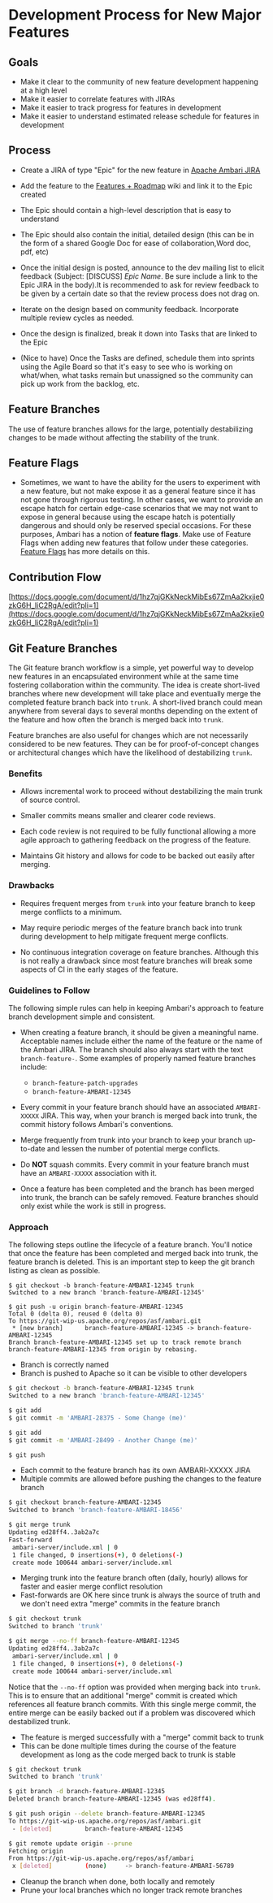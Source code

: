 # Development Process for New Major Features


## Goals

* Make it clear to the community of new feature development happening at a high level
* Make it easier to correlate features with JIRAs
* Make it easier to track progress for features in development
* Make it easier to understand estimated release schedule for features in development

## Process

* Create a JIRA of type "Epic" for the new feature in [Apache Ambari JIRA](https://issues.apache.org/jira/browse/AMBARI)
* Add the feature to the [Features + Roadmap](https://cwiki.apache.org/confluence/pages/viewpage.action?pageId=30755705) wiki and link it to the Epic created
* The Epic should contain a high-level description that is easy to understand
* The Epic should also contain the initial, detailed design (this can be in the form of a shared Google Doc for ease of collaboration,Word doc, pdf, etc)
* Once the initial design is posted, announce to the dev mailing list to elicit feedback (Subject: [DISCUSS] _Epic Name_. Be sure include a link to the Epic JIRA in the body).It is recommended to ask for review feedback to be given by a certain date so that the review process does not drag on.

* Iterate on the design based on community feedback. Incorporate multiple review cycles as needed.

* Once the design is finalized, break it down into Tasks that are linked to the Epic
* (Nice to have) Once the Tasks are defined, schedule them into sprints using the Agile Board so that it's easy to see who is working on what/when, what tasks remain but unassigned so the community can pick up work from the backlog, etc.

## Feature Branches

The use of feature branches allows for the large, potentially destabilizing changes to be made without affecting the stability of the trunk. 

## Feature Flags

* Sometimes, we want to have the ability for the users to experiment with a new feature, but not make expose it as a general feature since it has not gone through rigorous testing. In other cases, we want to provide an escape hatch for certain edge-case scenarios that we may not want to expose in general because using the escape hatch is potentially dangerous and should only be reserved special occasions. For these purposes, Ambari has a notion of **feature flags**. Make use of Feature Flags when adding new features that follow under these categories. [Feature Flags](./feature-flags.md) has more details on this.

## Contribution Flow

[https://docs.google.com/document/d/1hz7qjGKkNeckMibEs67ZmAa2kxjie0zkG6H_IiC2RgA/edit?pli=1](https://docs.google.com/document/d/1hz7qjGKkNeckMibEs67ZmAa2kxjie0zkG6H_IiC2RgA/edit?pli=1)

## Git Feature Branches


The Git feature branch workflow is a simple, yet powerful way to develop new features in an encapsulated environment while at the same time fostering collaboration within the community. The idea is create short-lived branches where new development will take place and eventually merge the completed feature branch back into `trunk`. A short-lived branch could mean anywhere from several days to several months depending on the extent of the feature and how often the branch is merged back into `trunk`.

Feature branches are also useful for changes which are not necessarily considered to be new features. They can be for proof-of-concept changes or architectural changes which have the likelihood of destabilizing `trunk`.

### Benefits

* Allows incremental work to proceed without destabilizing the main trunk of source control.

* Smaller commits means smaller and clearer code reviews.

* Each code review is not required to be fully functional allowing a more agile approach to gathering feedback on the progress of the feature.

* Maintains Git history and allows for code to be backed out easily after merging.

### Drawbacks

* Requires frequent merges from `trunk` into your feature branch to keep merge conflicts to a minimum.

* May require periodic merges of the feature branch back into trunk during development to help mitigate frequent merge conflicts.

* No continuous integration coverage on feature branches. Although this is not really a drawback since most feature branches will break some aspects of CI in the early stages of the feature.

### Guidelines to Follow

The following simple rules can help in keeping Ambari's approach to feature branch development simple and consistent.

* When creating a feature branch, it should be given a meaningful name. Acceptable names include either the name of the feature or the name of the Ambari JIRA. The branch should also always start with the text `branch-feature-`. Some examples of properly named feature branches include:
  - `branch-feature-patch-upgrades`
  - `branch-feature-AMBARI-12345`

* Every commit in your feature branch should have an associated `AMBARI-XXXXX` JIRA. This way, when your branch is merged back into trunk, the commit history follows Ambari's conventions.

* Merge frequently from trunk into your branch to keep your branch up-to-date and lessen the number of potential merge conflicts.

* Do **NOT** squash commits. Every commit in your feature branch must have an `AMBARI-XXXXX` association with it.


* Once a feature has been completed and the branch has been merged into trunk, the branch can be safely removed. Feature branches should only exist while the work is still in progress.

### Approach

The following steps outline the lifecycle of a feature branch. You'll notice that once the feature has been completed and merged back into trunk, the feature branch is deleted. This is an important step to keep the git branch listing as clean as possible.

```
$ git checkout -b branch-feature-AMBARI-12345 trunk
Switched to a new branch 'branch-feature-AMBARI-12345'

$ git push -u origin branch-feature-AMBARI-12345
Total 0 (delta 0), reused 0 (delta 0)
To https://git-wip-us.apache.org/repos/asf/ambari.git
 * [new branch]      branch-feature-AMBARI-12345 -> branch-feature-AMBARI-12345
Branch branch-feature-AMBARI-12345 set up to track remote branch branch-feature-AMBARI-12345 from origin by rebasing.

```

* Branch is correctly named
* Branch is pushed to Apache so it can be visible to other developers

```bash
$ git checkout -b branch-feature-AMBARI-12345 trunk
Switched to a new branch 'branch-feature-AMBARI-12345'

$ git add
$ git commit -m 'AMBARI-28375 - Some Change (me)'

$ git add
$ git commit -m 'AMBARI-28499 - Another Change (me)'

$ git push
```

* Each commit to the feature branch has its own AMBARI-XXXXX JIRA
* Multiple commits are allowed before pushing the changes to the feature branch

```bash
$ git checkout branch-feature-AMBARI-12345
Switched to branch 'branch-feature-AMBARI-18456'

$ git merge trunk
Updating ed28ff4..3ab2a7c
Fast-forward
 ambari-server/include.xml | 0
 1 file changed, 0 insertions(+), 0 deletions(-)
 create mode 100644 ambari-server/include.xml
```

* Merging trunk into the feature branch often (daily, hourly) allows for faster and easier merge conflict resolution
* Fast-forwards are OK here since trunk is always the source of truth and we don't need extra "merge" commits in the feature branch

```bash
$ git checkout trunk
Switched to branch 'trunk'

$ git merge --no-ff branch-feature-AMBARI-12345
Updating ed28ff4..3ab2a7c
 ambari-server/include.xml | 0
 1 file changed, 0 insertions(+), 0 deletions(-)
 create mode 100644 ambari-server/include.xml
```

Notice that the `--no-ff` option was provided when merging back into `trunk`. This is to ensure that an additional "merge" commit is created which references all feature branch commits. With this single merge commit, the entire merge can be easily backed out if a problem was discovered which destabilized trunk.

* The feature is merged successfully with a "merge" commit back to trunk
* This can be done multiple times during the course of the feature development as long as the code merged back to trunk is stable

```bash
$ git checkout trunk
Switched to branch 'trunk'

$ git branch -d branch-feature-AMBARI-12345
Deleted branch branch-feature-AMBARI-12345 (was ed28ff4).

$ git push origin --delete branch-feature-AMBARI-12345
To https://git-wip-us.apache.org/repos/asf/ambari.git
 - [deleted]         branch-feature-AMBARI-12345

$ git remote update origin --prune
Fetching origin
From https://git-wip-us.apache.org/repos/asf/ambari
 x [deleted]         (none)     -> branch-feature-AMBARI-56789
```

* Cleanup the branch when done, both locally and remotely
* Prune your local branches which no longer track remote branches

